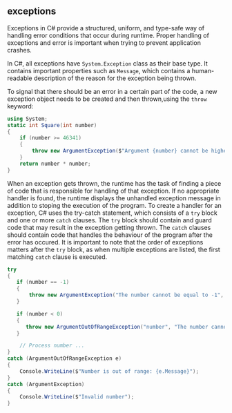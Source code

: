 ## exceptions

Exceptions in C# provide a structured, uniform, and type-safe way of handling error conditions that occur during runtime. Proper handling of exceptions and error is important when trying to prevent application crashes.

In C#, all exceptions have `System.Exception` class as their base type. It contains important properties such as `Message`, which contains a human-readable description of the reason for the exception being thrown.

To signal that there should be an error in a certain part of the code, a new exception object needs to be created and then thrown,using the `throw` keyword:

```csharp
using System;
static int Square(int number)
{
    if (number >= 46341)
    {
        throw new ArgumentException($"Argument {number} cannot be higher than 46340 as its' square doesn't fit into int type.");
    }
    return number * number;
}
```

When an exception gets thrown, the runtime has the task of finding a piece of code that is responsible for handling of that exception. If no appropriate handler is found, the runtime displays the unhandled exception message in addition to stoping the execution of the program. To create a handler for an exception, C# uses the try-catch statement, which consists of a `try` block and one or more `catch` clauses. The `try` block should contain and guard code that may result in the exception getting thrown. The `catch` clauses should contain code that handles the behaviour of the program after the error has occured. It is important to note that the order of exceptions matters after the `try` block, as when multiple exceptions are listed, the first matching `catch` clause is executed.

```csharp
try
{
   if (number == -1)
   {
       throw new ArgumentException("The number cannot be equal to -1", "number");
   }

   if (number < 0)
   {
      throw new ArgumentOutOfRangeException("number", "The number cannot be negative");
   }

    // Process number ...
}
catch (ArgumentOutOfRangeException e)
{
    Console.WriteLine($"Number is out of range: {e.Message}");
}
catch (ArgumentException)
{
    Console.WriteLine($"Invalid number");
}
```
